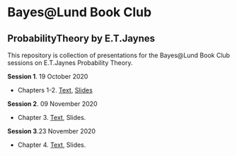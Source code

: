 
# Bayes@Lund Book Club

## ProbabilityTheory by E.T.Jaynes

<!-- badges: start -->
<!-- badges: end -->

This repository is collection of presentations for the Bayes@Lund Book Club sessions on E.T.Jaynes Probability Theory.

**Session 1**. 19 October 2020

   - Chapters 1-2. [Text](http://www-biba.inrialpes.fr/Jaynes/prob.html), [Slides](https://lu-unevil.github.io/BLBC-ProbTheory/BLBC-ProbabilityTheory-Session1.html#1)

**Session 2**. 09 November 2020

   - Chapter 3. [Text](http://www-biba.inrialpes.fr/Jaynes/prob.html), Slides.
   
**Session 3**.23 November 2020

   - Chapter 4. [Text](http://www-biba.inrialpes.fr/Jaynes/prob.html), Slides.

